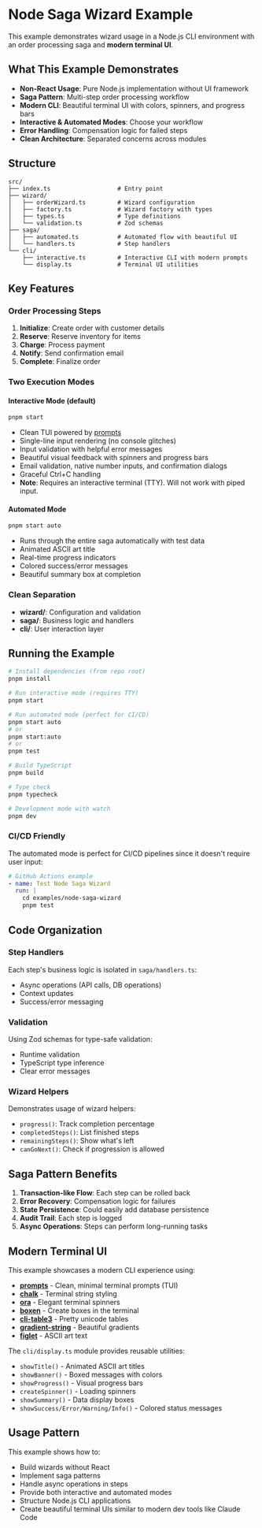 # Node Saga Wizard Example

This example demonstrates wizard usage in a Node.js CLI environment with an order processing saga and **modern terminal UI**.

## What This Example Demonstrates

- **Non-React Usage**: Pure Node.js implementation without UI framework
- **Saga Pattern**: Multi-step order processing workflow
- **Modern CLI**: Beautiful terminal UI with colors, spinners, and progress bars
- **Interactive & Automated Modes**: Choose your workflow
- **Error Handling**: Compensation logic for failed steps
- **Clean Architecture**: Separated concerns across modules

## Structure

```
src/
├── index.ts                   # Entry point
├── wizard/
│   ├── orderWizard.ts         # Wizard configuration
│   ├── factory.ts             # Wizard factory with types
│   ├── types.ts               # Type definitions
│   └── validation.ts          # Zod schemas
├── saga/
│   ├── automated.ts           # Automated flow with beautiful UI
│   └── handlers.ts            # Step handlers
└── cli/
    ├── interactive.ts         # Interactive CLI with modern prompts
    └── display.ts             # Terminal UI utilities
```

## Key Features

### Order Processing Steps
1. **Initialize**: Create order with customer details
2. **Reserve**: Reserve inventory for items
3. **Charge**: Process payment
4. **Notify**: Send confirmation email
5. **Complete**: Finalize order

### Two Execution Modes

#### Interactive Mode (default)
```bash
pnpm start
```
- Clean TUI powered by [prompts](https://www.npmjs.com/package/prompts)
- Single-line input rendering (no console glitches)
- Input validation with helpful error messages
- Beautiful visual feedback with spinners and progress bars
- Email validation, native number inputs, and confirmation dialogs
- Graceful Ctrl+C handling
- **Note**: Requires an interactive terminal (TTY). Will not work with piped input.

#### Automated Mode
```bash
pnpm start auto
```
- Runs through the entire saga automatically with test data
- Animated ASCII art title
- Real-time progress indicators
- Colored success/error messages
- Beautiful summary box at completion

### Clean Separation

- **wizard/**: Configuration and validation
- **saga/**: Business logic and handlers
- **cli/**: User interaction layer

## Running the Example

```bash
# Install dependencies (from repo root)
pnpm install

# Run interactive mode (requires TTY)
pnpm start

# Run automated mode (perfect for CI/CD)
pnpm start auto
# or
pnpm start:auto
# or
pnpm test

# Build TypeScript
pnpm build

# Type check
pnpm typecheck

# Development mode with watch
pnpm dev
```

### CI/CD Friendly

The automated mode is perfect for CI/CD pipelines since it doesn't require user input:

```yaml
# GitHub Actions example
- name: Test Node Saga Wizard
  run: |
    cd examples/node-saga-wizard
    pnpm test
```

## Code Organization

### Step Handlers
Each step's business logic is isolated in `saga/handlers.ts`:
- Async operations (API calls, DB operations)
- Context updates
- Success/error messaging

### Validation
Using Zod schemas for type-safe validation:
- Runtime validation
- TypeScript type inference
- Clear error messages

### Wizard Helpers
Demonstrates usage of wizard helpers:
- `progress()`: Track completion percentage
- `completedSteps()`: List finished steps
- `remainingSteps()`: Show what's left
- `canGoNext()`: Check if progression is allowed

## Saga Pattern Benefits

1. **Transaction-like Flow**: Each step can be rolled back
2. **Error Recovery**: Compensation logic for failures
3. **State Persistence**: Could easily add database persistence
4. **Audit Trail**: Each step is logged
5. **Async Operations**: Steps can perform long-running tasks

## Modern Terminal UI

This example showcases a modern CLI experience using:

- **[prompts](https://www.npmjs.com/package/prompts)** - Clean, minimal terminal prompts (TUI)
- **[chalk](https://www.npmjs.com/package/chalk)** - Terminal string styling
- **[ora](https://www.npmjs.com/package/ora)** - Elegant terminal spinners
- **[boxen](https://www.npmjs.com/package/boxen)** - Create boxes in the terminal
- **[cli-table3](https://www.npmjs.com/package/cli-table3)** - Pretty unicode tables
- **[gradient-string](https://www.npmjs.com/package/gradient-string)** - Beautiful gradients
- **[figlet](https://www.npmjs.com/package/figlet)** - ASCII art text

The `cli/display.ts` module provides reusable utilities:
- `showTitle()` - Animated ASCII art titles
- `showBanner()` - Boxed messages with colors
- `showProgress()` - Visual progress bars
- `createSpinner()` - Loading spinners
- `showSummary()` - Data display boxes
- `showSuccess/Error/Warning/Info()` - Colored status messages

## Usage Pattern

This example shows how to:
- Build wizards without React
- Implement saga patterns
- Handle async operations in steps
- Provide both interactive and automated modes
- Structure Node.js CLI applications
- Create beautiful terminal UIs similar to modern dev tools like Claude Code